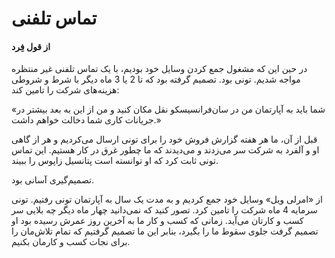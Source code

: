 # تماس تلفنی
#### از قول فِرد

در حین این که مشغول جمع کردن وسایل خود بودیم، با یک تماس تلفنی غیر منتظره مواجه شدیم. تونی بود. تصمیم گرفته بود که تا 2 یا 3 ماه دیگر با شرط و شروطی هزینه‌های شرکت را تامین کند:

«شما باید به آپارتمان من در سان‌فرانسیسکو نقل مکان کنید و من از این به بعد بیشتر در جریانات کاری شما دخالت خواهم داشت.»

قبل از آن، ما هر هفته گزارش فروش خود را برای تونی ارسال می‌کردیم و هر از گاهی او و آلفرد به شرکت سر می‌زدند و می‌دیدند که ما چطور غرق در کار هستیم. این تماس تونی ثابت کرد که او توانسته است پتانسیل زاپوس را ببیند.

تصمیم‌گیری آسانی بود.

از «امرلی ویل» وسایل خود جمع کردیم و به مدت یک سال به آپارتمان تونی رفتیم. تونی سرمایه 4 ماه شرکت را تامین کرد. تصور کنید که نمی‌دانید چهار ماه دیگر چه بلایی سر کسب و کارتان می‌آید. زمانی که کسب و کار ما به آخرین روز عمرش رسیده بود او تصمیم گرفت جلوی سقوط ما را بگیرد، بنابر این ما تصمیم گرفتیم که تمام تلاش‌مان را برای نجات کسب و کارمان بکنیم.